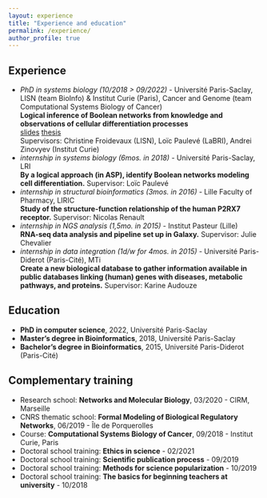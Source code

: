 ```yaml
---
layout: experience
title: "Experience and education"
permalink: /experience/
author_profile: true
---
```


## Experience

* *<important>PhD in systems biology</important> (10/2018 > 09/2022)* - Université Paris-Saclay, LISN (team BioInfo)  &  Institut Curie (Paris), Cancer and Genome (team Computational Systems Biology of Cancer)  
**Logical inference of Boolean networks from knowledge and observations of cellular differentiation processes**  
[slides](../files/2022-09_soutenance.pdf) [thesis](../files/manuscrit-these-pre-soutenance.pdf)  
Supervisors: Christine Froidevaux (LISN), Loïc Paulevé (LaBRI), Andrei Zinovyev (Institut Curie)
* *<important>internship in systems biology</important> (6mos. in 2018)* - Université Paris-Saclay, LRI  
**By a logical approach (in ASP), identify Boolean networks modeling cell differentiation.** Supervisor: Loïc Paulevé
* *<important>internship in structural bioinformatics</important> (3mos. in 2016)* - Lille Faculty of Pharmacy, LIRIC  
**Study of the structure-function relationship of the human P2RX7 receptor.** Supervisor: Nicolas Renault
* *<important>internship in NGS analysis</important> (1,5mo. in 2015)* - Institut Pasteur (Lille)  
**RNA-seq data analysis and pipeline set up in Galaxy.** Supervisor: Julie Chevalier
* *<important>internship in data integration<important/> (1d/w for 4mos. in 2015)* - Université Paris-Diderot (Paris-Cité), MTi  
**Create a new biological database to gather information available in public databases linking (human) genes with diseases, metabolic pathways, and proteins.** Supervisor: Karine Audouze


## Education

* **PhD in computer science**,
2022, Université Paris-Saclay
* **Master’s degree in Bioinformatics**,
2018, Université Paris-Saclay
* **Bachelor’s degree in Bioinformatics**,
2015, Université Paris-Diderot (Paris-Cité)


## Complementary training

* Research school:
**Networks and Molecular Biology**,
03/2020 - CIRM, Marseille
* CNRS thematic school:
**Formal Modeling of Biological Regulatory Networks**,
06/2019 - Île de Porquerolles
* Course:
**Computational Systems Biology of Cancer**,
09/2018 - Institut Curie, Paris
* Doctoral school training:
**Ethics in science** - 02/2021
* Doctoral school training:
**Scientific publication process** -  09/2019
* Doctoral school training:
**Methods for science popularization** - 10/2019
* Doctoral school training:
**The basics for beginning teachers at university** - 10/2018
